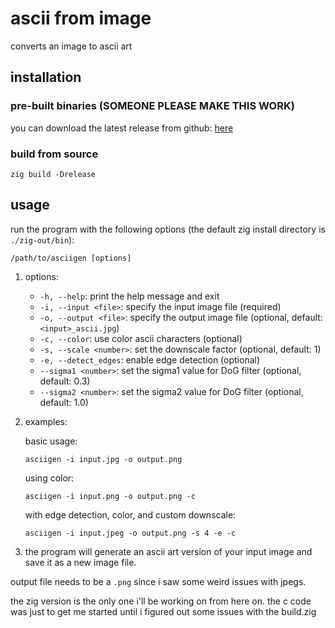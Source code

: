# ascii from image

converts an image to ascii art

## installation

### pre-built binaries (SOMEONE PLEASE MAKE THIS WORK)

you can download the latest release from github: [here](https://github.com/seatedro/asciigen/releases/latest)

### build from source

`zig build -Drelease`


## usage

run the program with the following options (the default zig install directory is `./zig-out/bin`):
   ```
   /path/to/asciigen [options]
   ```
1. options:
   - `-h, --help`: print the help message and exit
   - `-i, --input <file>`: specify the input image file (required)
   - `-o, --output <file>`: specify the output image file (optional, default: `<input>_ascii.jpg`)
   - `-c, --color`: use color ascii characters (optional)
   - `-s, --scale <number>`: set the downscale factor (optional, default: 1)
   - `-e, --detect_edges`: enable edge detection (optional)
   - `--sigma1 <number>`: set the sigma1 value for DoG filter (optional, default: 0.3)
   - `--sigma2 <number>`: set the sigma2 value for DoG filter (optional, default: 1.0)

2. examples:

   basic usage:
   ```
   asciigen -i input.jpg -o output.png
   ```

   using color:
   ```
   asciigen -i input.png -o output.png -c
   ```

   with edge detection, color, and custom downscale: 
   ```
   asciigen -i input.jpeg -o output.png -s 4 -e -c
   ```

3. the program will generate an ascii art version of your input image and save it as a new image file.

output file needs to be a `.png` since i saw some weird issues with jpegs.

the zig version is the only one i'll be working on from here on. the c code was just to get me started until i figured out some issues with the build.zig
